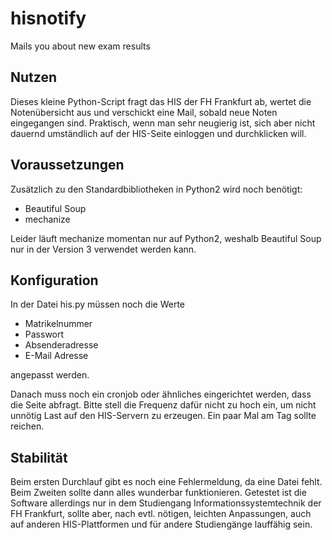 hisnotify
=========

Mails you about new exam results


Nutzen
------

Dieses kleine Python-Script fragt das HIS der FH Frankfurt ab, wertet die Notenübersicht aus und verschickt eine Mail, sobald neue Noten eingegangen sind.
Praktisch, wenn man sehr neugierig ist, sich aber nicht dauernd umständlich auf der HIS-Seite einloggen und durchklicken will.

Voraussetzungen
---------------

Zusätzlich zu den Standardbibliotheken in Python2 wird noch benötigt:

* Beautiful Soup
* mechanize

Leider läuft mechanize momentan nur auf Python2, weshalb Beautiful Soup nur in der Version 3 verwendet werden kann.


Konfiguration
-------------

In der Datei his.py müssen noch die Werte

* Matrikelnummer
* Passwort
* Absenderadresse
* E-Mail Adresse

angepasst werden.


Danach muss noch ein cronjob oder ähnliches eingerichtet werden, dass die Seite abfragt.
Bitte stell die Frequenz dafür nicht zu hoch ein, um nicht unnötig Last auf den HIS-Servern zu erzeugen.
Ein paar Mal am Tag sollte reichen.


Stabilität
----------

Beim ersten Durchlauf gibt es noch eine Fehlermeldung, da eine Datei fehlt. Beim Zweiten sollte dann alles wunderbar funktionieren.
Getestet ist die Software allerdings nur in dem Studiengang Informationssystemtechnik der FH Frankfurt, sollte aber, nach evtl. nötigen, leichten Anpassungen,
auch auf anderen HIS-Plattformen und für andere Studiengänge lauffähig sein.
